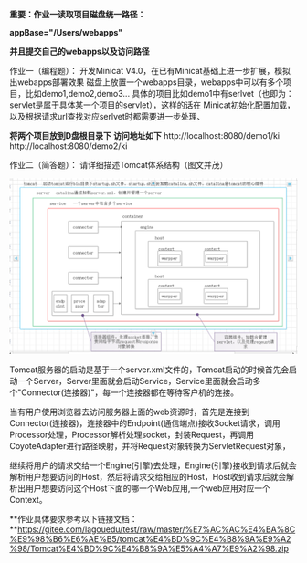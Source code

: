 **重要：作业一读取项目磁盘统一路径：**

**appBase="/Users/webapps"**

**并且提交自己的webapps以及访问路径**

作业⼀（编程题）：
 开发Minicat V4.0，在已有Minicat基础上进⼀步扩展，模拟出webapps部署效果 磁盘上放置⼀个webapps⽬录，webapps中可以有多个项⽬，⽐如demo1,demo2,demo3... 具体的项⽬⽐如demo1中有serlvet（也即为：servlet是属于具体某⼀个项⽬的servlet），这样的话在 Minicat初始化配置加载，以及根据请求url查找对应serlvet时都需要进⼀步处理、



**将两个项目放到D盘根目录下**
**访问地址如下**
http://localhost:8080/demo1/ki
http://localhost:8080/demo2/ki



作业⼆（简答题）： 请详细描述Tomcat体系结构（图⽂并茂）

![tomcat总体架构图](tomcat总体架构图.png)

Tomcat服务器的启动是基于一个server.xml文件的，Tomcat启动的时候首先会启动一个Server，Server里面就会启动Service，Service里面就会启动多个"Connector(连接器)"，每一个连接器都在等待客户机的连接。

当有用户使用浏览器去访问服务器上面的web资源时，首先是连接到Connector(连接器)，连接器中的Endpoint(通信端点)接收Socket请求，调用Processor处理，Processor解析处理socket，封装Request，再调用CoyoteAdapter进行路径映射，并将Request对象转换为ServletRequest对象，

继续将用户的请求交给一个Engine(引擎)去处理，Engine(引擎)接收到请求后就会解析用户想要访问的Host，然后将请求交给相应的Host，Host收到请求后就会解析出用户想要访问这个Host下面的哪一个Web应用,一个web应用对应一个Context。



**作业具体要求参考以下链接文档：**https://gitee.com/lagouedu/test/raw/master/%E7%AC%AC%E4%BA%8C%E9%98%B6%E6%AE%B5/tomcat%E4%BD%9C%E4%B8%9A%E9%A2%98/Tomcat%E4%BD%9C%E4%B8%9A%E5%A4%A7%E9%A2%98.zip
